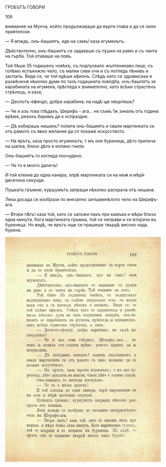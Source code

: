 ﻿ГРОБЪТЪ ГОВОРИ

109

внимание на Мунча, който продължаваше да върти глава и да се хили приятелски.

— Я впждъ, онъ-башиятъ, иде на самъ! каза игуменътъ.

Дѣйствнтелно, онъ-башиятъ се задаваше съ пушка на рамо и съ чанта на гърба. Той отиваше на ловъ.

Той бѣше 35 годишенъ човѣкъ, съ подпухвало жълтеникаво лице, съ голѣмо испъкнжло чело, съ малки сиви очи и съ погледъ лѣнивъ и заспалъ. Види се, че той ядѣше афионъ. Слѣдъ като се здрависаха и размѣнихѫ нѣколко думи по тазъ годишната ловпдба, онъ-башпятъ зе карабината на игумена, прѣгледа к внимателно, като всѣки страстенъ стрѣлецъ, и каза;

— Деспотъ-ефендп, добра карабина; на надѣ ще хвърляшъ?

— Че и азъ това глѣдахъ, Шерифъ - ага... не съмъ 1ж зиналъ отъ година врѣме, рекохъ баримъ да к испразднк.

— Дѣ избирашъ нишанъ? попита онъ-башиятъ и свали мартинката си отъ рамото съ явно желание да сп покаже искусството.

— На ярътъ, каза просто игуменътъ; т мъ оня буренецъ, дѣто прилича на шапка, близо дѣто е копано гнила:

Онъ-башиятъ го изгледа поочудено.

— Че то е много далечъ!

И той клекна до една канара, опрѣ мартинката си на неѭ и мѣрѝ десетина секунди.

Пушката гръмнж; куршумътъ запраши нѣколко раскрача отъ нишана.

Лека досада се изобрази по внезапно зачървенѣлото чело на Шерифъ-ага.

— Втори п&ть! каза той, като се заложи пакъ при камъка и мѣри близо една минута. Кога мартинката гръмна, той се неправи и се вторачи въ буренеца. Но видѣ, че ярътъ още се прашеше твърдѣ високо надъ бурена.

![original](../images/126.jpg)

